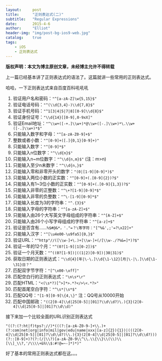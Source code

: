 ```yaml
---
layout:     post
title:      "正则表达式(二)"
subtitle:   "Regular Expressions"
date:       2015-4-6
author:     "Elliot"
header-img: "img/post-bg-ios9-web.jpg"
catalog:    true
tags:
    - iOS
    - 正则表达式
---
```


**版权声明：本文为博主原创文章，未经博主允许不得转载**

上一篇已经基本讲了正则表达式的语法了。这篇就讲一些常用的正则表达式。

哈哈，一下正则表达式来自百度百科吼吼吼

1. 验证用户名和密码：`"^[a-zA-Z]\w{5,15}$"`
2. 验证电话号码：`"^(\\d{3,4}-)\\d{7,8}$"`
3. 验证手机号码：`"^1[3|4|5|7|8][0-9]\\d{8}$"`
4. 验证身份证号：`"\\d{14}[[0-9],0-9xX]"`
5. 验证Email地址：`"^\\w+([-+.]\\w+)*@\\w+([-.]\\w+)*\.\\w+([-.]\\w+)*$"`
6. 只能输入数字和字母：`"^[a-zA-Z0-9]+$"`
7. 整数或者小数：`"^[0-9]+([.]{0,1}[0-9]+)"`
8. 只能输入数字：`"^[0-9]*$"`
9. 只能输入n位数字：`"^\\d{n}$"`
10. 只能输入n~m位数字：`"^\\d{n,m}$"`   (注：m>n)
11. 只能输入至少n未数字：`"^\\d{n,}$"`
12. 只能输入零和非零开头的数字：`"(0|[1-9][0-9]*)$"`
13. 只能输入两位小数的正实数：`"^[0-9]+(.[0-9]{2})?$"`
14. 只能输入有1~3位小数的正实数：`"^[0-9]+(.[0-9]{1,3})?$"`
15. 只能输入非零的正整数：`"^\+?[1-9][0-9]*$"`
16. 只能输入非零的负整数：`"^\-[1-9][0-9]*$"`
17. 只能输入长度为3的字符串：`"^.{3}$"`
18. 只能输入字母的字符串：`"^[a-zA-Z]+$"`
19. 只能输入由26个大写英文字母组成的字符串：`"^[A-Z]+$"`
20. 只能输入由26个小写字母组成的字符串：`"^[a-z]+$"`
21. 验证是否含有……`%$#@&*，'."=？\等字符："[^%&',;'=?\x22]+"`
22. 只能输入汉字：`"^[\u4e00-\u9fa5]{0,}$"`
23. 验证URL：`"^http"//([\\w-]+\.)+[\\w-]+(/[\\w-./?%&=]*)?$"`
24. 验证一年的12个月：`"^(0?[1-9]|1[0-2])$"`
25. 验证一个月天数：`"^((0?[1-9])|((1|2)[0-9])|30|31)$"`
26. 获取日期的正则表达式：`"\\d{4}[年|\-\.]\\d{\1-\12}[月|\-|\.]\\d{\1-\31}日？"`
27. 匹配双字节字符：`"[^\x00-\xff]"`
28. 匹配空白行的正则表达式：`"\n\s*\r"`
29. 匹配HTML：`"<(\s*?)[^>]*>.*?</>\<.*?>"`
30. 匹配首尾空白字符：`"^\s*|\s*$"`
31. 匹配QQ号：`"[1-9][0-9]\{4,\}"`  注：QQ号从10000开始
32. 匹配中国邮政：`"((2[0-4]\\d|25[0-5]|[01]?\\d\\d?)\.){3}(2[0-4]\\d|25[0-5]|[01]?\\d\\d)"`

接下来加一个比较全面的URL识别正则表达式

`"((?:(?:ht|f)tps?://)*(((?:[a-zA-Z0-9-]+\\.)+(?:com|net|org|info|mil|gov|edu|name|xxx|[a-z]{2}){1})|(((2[0-4]\\d|25[0-5]|[01]?\\d\\d?)\\.){3}(2[0-4]\\d|25[0-5]|[01]?\\d\\d?)))(?::[0-9]+)?(?:(/|\\?)[a-zA-Z0-9\\^\\.\\{\\}\\(\\)\\[\\]_\\?,'/\\\\+&%\\$:#!@=~-]*)*)"`


好了基本的常用正则表达式都在这。。。
